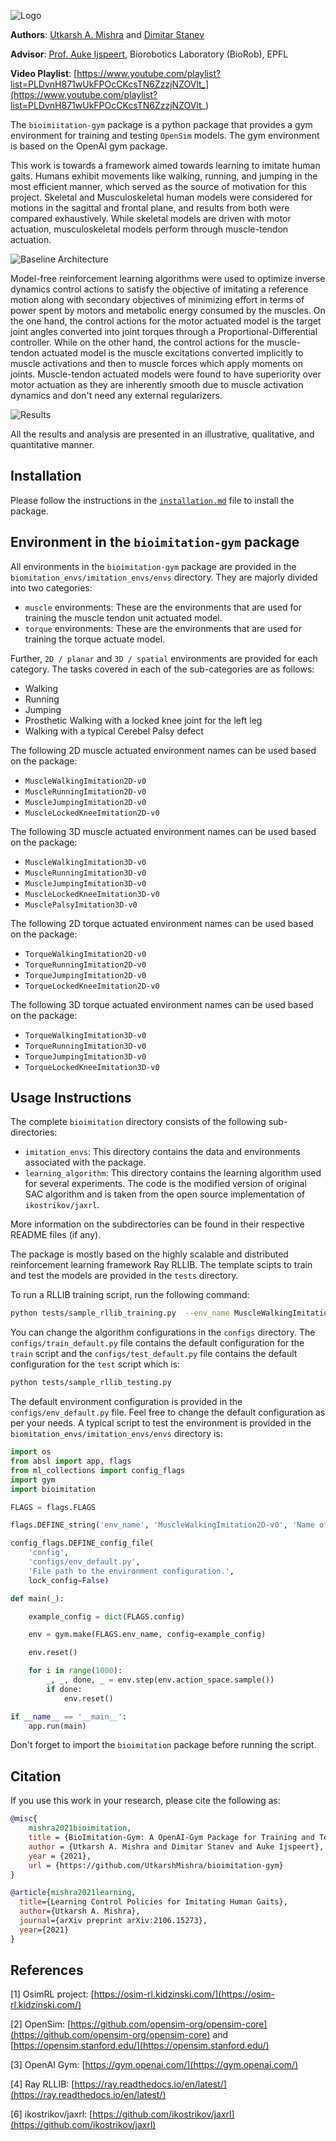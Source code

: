 ![Logo](./assets/logo.png)

**Authors**: [Utkarsh A. Mishra](https://utkarshmishra04.github.io) and [Dimitar Stanev](https://www.epfl.ch/labs/biorob/people/stanev/)

**Advisor**: [Prof. Auke Ijspeert](https://www.epfl.ch/labs/biorob/people/ijspeert/), Biorobotics Laboratory (BioRob), EPFL

**Video Playlist**: [https://www.youtube.com/playlist?list=PLDvnH871wUkFPOcCKcsTN6ZzzjNZOVlt_](https://www.youtube.com/playlist?list=PLDvnH871wUkFPOcCKcsTN6ZzzjNZOVlt_)

The `bioimiitation-gym` package is a python package that provides a gym environment for training and testing `OpenSim` models. The gym environment is based on the OpenAI gym package.

This work is towards a framework aimed towards learning to imitate human gaits. Humans exhibit movements like walking, running, and jumping in the most efficient manner, which served as the source of motivation for this project. Skeletal and Musculoskeletal human models were considered for motions in the sagittal and frontal plane, and results from both were compared exhaustively. While skeletal models are driven with motor actuation, musculoskeletal models perform through muscle-tendon actuation. 

![Baseline Architecture](./assets/motions.png)

Model-free reinforcement learning algorithms were used to optimize inverse dynamics control actions to satisfy the objective of imitating a reference motion along with secondary objectives of minimizing effort in terms of power spent by motors and metabolic energy consumed by the muscles. On the one hand, the control actions for the motor actuated model is the target joint angles converted into joint torques through a Proportional-Differential controller. While on the other hand, the control actions for the muscle-tendon actuated model is the muscle excitations converted implicitly to muscle activations and then to muscle forces which apply moments on joints. Muscle-tendon actuated models were found to have superiority over motor actuation as they are inherently smooth due to muscle activation dynamics and don't need any external regularizers.

![Results](./assets/running.png)

All the results and analysis are presented in an illustrative, qualitative, and quantitative manner. 

## Installation

Please follow the instructions in the [`installation.md`](https://github.com/UtkarshMishra04/bioimitation-gym/blob/master/installation.md) file to install the package.

## Environment in the `bioimitation-gym` package

All environments in the `bioimitation-gym` package are provided in the `biomitation_envs/imitation_envs/envs` directory.
They are majorly divided into two categories:
- `muscle` environments: These are the environments that are used for training the muscle tendon unit actuated model.
- `torque` environments: These are the environments that are used for training the torque actuate model.

Further, `2D / planar` and `3D / spatial` environments are provided for each category. The tasks covered in each of the sub-categories are as follows:
- Walking
- Running
- Jumping
- Prosthetic Walking with a locked knee joint for the left leg
- Walking with a typical Cerebel Palsy defect

The following 2D muscle actuated environment names can be used based on the package:
- `MuscleWalkingImitation2D-v0`
- `MuscleRunningImitation2D-v0`
- `MuscleJumpingImitation2D-v0`
- `MuscleLockedKneeImitation2D-v0`

The following 3D muscle actuated environment names can be used based on the package:
- `MuscleWalkingImitation3D-v0`
- `MuscleRunningImitation3D-v0`
- `MuscleJumpingImitation3D-v0`
- `MuscleLockedKneeImitation3D-v0`
- `MusclePalsyImitation3D-v0`

The following 2D torque actuated environment names can be used based on the package:
- `TorqueWalkingImitation2D-v0`
- `TorqueRunningImitation2D-v0`
- `TorqueJumpingImitation2D-v0`
- `TorqueLockedKneeImitation2D-v0`

The following 3D torque actuated environment names can be used based on the package:
- `TorqueWalkingImitation3D-v0`
- `TorqueRunningImitation3D-v0`
- `TorqueJumpingImitation3D-v0`
- `TorqueLockedKneeImitation3D-v0`

## Usage Instructions

The complete `bioimitation` directory consists of the following sub-directories:
- `imitation_envs`: This directory contains the data and environments associated with the package.
- `learning_algorithm`: This directory contains the learning algorithm used for several experiments. The code is the modified version of original SAC algorithm and is taken from the open source implementation of `ikostrikov/jaxrl`.

More information on the subdirectories can be found in their respective README files (if any).

The package is mostly based on the highly scalable and distributed reinforcement learning framework Ray RLLIB. The template scipts to train and test the models are provided in the `tests` directory.

To run a RLLIB training script, run the following command:
```bash
python tests/sample_rllib_training.py  --env_name MuscleWalkingImitation2D-v0
```

You can change the algorithm configurations in the `configs` directory. The `configs/train_default.py` file contains the default configuration for the `train` script and the `configs/test_default.py` file contains the default configuration for the `test` script which is:
```bash
python tests/sample_rllib_testing.py
```

The default environment configuration is provided in the `configs/env_default.py` file. Feel free to change the default configuration as per your needs. A typical script to test the environment is provided in the `biomitation_envs/imitation_envs/envs` directory is:
```python
import os
from absl import app, flags
from ml_collections import config_flags
import gym
import bioimitation

FLAGS = flags.FLAGS

flags.DEFINE_string('env_name', 'MuscleWalkingImitation2D-v0', 'Name of the environment.')

config_flags.DEFINE_config_file(
    'config',
    'configs/env_default.py',
    'File path to the environment configuration.',
    lock_config=False)

def main(_):

    example_config = dict(FLAGS.config)

    env = gym.make(FLAGS.env_name, config=example_config)

    env.reset()

    for i in range(1000):
        _, _, done, _ = env.step(env.action_space.sample())
        if done:
            env.reset()

if __name__ == '__main__':
    app.run(main)
```

Don't forget to import the `bioimitation` package before running the script.

## Citation

If you use this work in your research, please cite the following as:
```bibtex
@misc{
    mishra2021bioimitation,
    title = {BioImitation-Gym: A OpenAI-Gym Package for Training and Testing Reinforcement Learning algorithms with OpenSim Models},
    author = {Utkarsh A. Mishra and Dimitar Stanev and Auke Ijspeert},
    year = {2021},
    url = {https://github.com/UtkarshMishra/bioimitation-gym}
}
```

```bibtex
@article{mishra2021learning,
  title={Learning Control Policies for Imitating Human Gaits},
  author={Utkarsh A. Mishra},
  journal={arXiv preprint arXiv:2106.15273},
  year={2021}
}
```

## References

[1] OsimRL project: [https://osim-rl.kidzinski.com/](https://osim-rl.kidzinski.com/)

[2] OpenSim: [https://github.com/opensim-org/opensim-core](https://github.com/opensim-org/opensim-core) and [https://opensim.stanford.edu/](https://opensim.stanford.edu/)

[3] OpenAI Gym: [https://gym.openai.com/](https://gym.openai.com/)

[4] Ray RLLIB: [https://ray.readthedocs.io/en/latest/](https://ray.readthedocs.io/en/latest/)

[6] ikostrikov/jaxrl: [https://github.com/ikostrikov/jaxrl](https://github.com/ikostrikov/jaxrl)